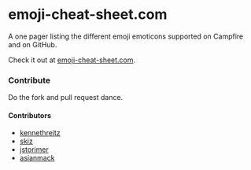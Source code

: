 # emoji-cheat-sheet.com

A one pager listing the different emoji emoticons supported on Campfire and on GitHub.

Check it out at [emoji-cheat-sheet.com](http://emoji-cheat-sheet.com).

### Contribute

Do the fork and pull request dance.

#### Contributors

* [kennethreitz](https://github.com/kennethreitz)
* [skiz](https://github.com/skiz)
* [jstorimer](https://github.com/jstorimer)
* [asianmack](https://github.com/asianmack)
